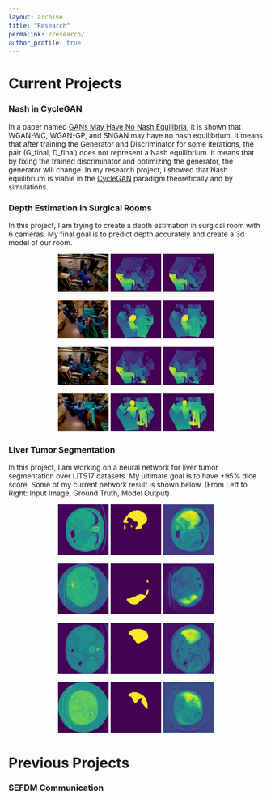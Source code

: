 ```yaml
---
layout: archive
title: "Research"
permalink: /research/
author_profile: true
---
```

# **Current Projects**

### **Nash in CycleGAN**
In a paper named [GANs May Have No Nash Equilibria](https://arxiv.org/pdf/2002.09124.pdf), it is shown that WGAN-WC, WGAN-GP, and SNGAN may have no nash equilibrium. It means that after training the Generator and Discriminator for some iterations, the pair (G_final, D_final) does not represent a Nash equilibrium. It means that by fixing the trained discriminator and optimizing the generator, the generator will change. In my research project, I showed that Nash equilibrium is viable in the [CycleGAN](https://arxiv.org/pdf/1703.10593.pdf) paradigm theoretically and by simulations. 

### **Depth Estimation in Surgical Rooms**
In this project, I am trying to create a depth estimation in surgical room with 6 cameras. My final goal is to predict depth accurately and create a 3d model of our room.

<p align="center">
  <img src="../images/Depth/0_image.jpg" width="100">
  <img src="../images/Depth/0_inv_depth.jpg" width="100">
  <img src="../images/Depth/0_prediction.jpg" width="100">
</p>
<p align="center">
  <img src="../images/Depth/1_image.jpg" width="100">
  <img src="../images/Depth/1_inv_depth.jpg" width="100">
  <img src="../images/Depth/1_prediction.jpg" width="100">
</p>
<p align="center">
  <img src="../images/Depth/2_image.jpg" width="100">
  <img src="../images/Depth/2_inv_depth.jpg" width="100">
  <img src="../images/Depth/2_prediction.jpg" width="100">
</p>
<p align="center">
  <img src="../images/Depth/3_image.jpg" width="100">
  <img src="../images/Depth/3_inv_depth.jpg" width="100">
  <img src="../images/Depth/3_prediction.jpg" width="100">
 </p>
 
### **Liver Tumor Segmentation**
In this project, I am working on a neural network for liver tumor segmentation over LiTS17 datasets. My ultimate goal is to have +95% dice score. Some of my current network result is shown below. (From Left to Right: Input Image, Ground Truth, Model Output) 

<p align="center">
  <img src="../images/Lits/0_image.jpg" width="100">
  <img src="../images/Lits/0_label.jpg" width="100">
  <img src="../images/Lits/0_output_model.jpg" width="100">
</p>
<p align="center">
  <img src="../images/Lits/1_image.jpg" width="100">
  <img src="../images/Lits/1_label.jpg" width="100">
  <img src="../images/Lits/1_output_model.jpg" width="100">
</p>
<p align="center">
  <img src="../images/Lits/2_image.jpg" width="100">
  <img src="../images/Lits/2_label.jpg" width="100">
  <img src="../images/Lits/2_output_model.jpg" width="100">
</p>
<p align="center">
  <img src="../images/Lits/3_image.jpg" width="100">
  <img src="../images/Lits/3_label.jpg" width="100">
  <img src="../images/Lits/3_output_model.jpg" width="100">
</p>

# **Previous Projects**
### **SEFDM Communication**
